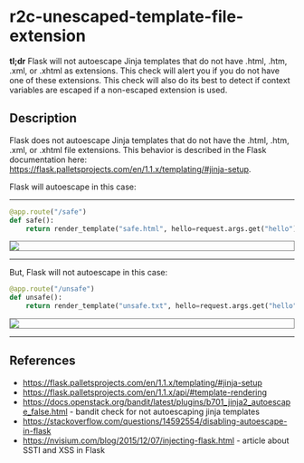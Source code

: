 # r2c-unescaped-template-file-extension

**tl;dr**  Flask will not autoescape Jinja templates that do not have .html, .htm, .xml, or .xhtml as extensions. This check will alert you if you do not have one of these extensions. This check will also do its best to detect if context variables are escaped if a non-escaped extension is used.

## Description

Flask does not autoescape Jinja templates that do not have the .html, .htm, .xml, or .xhtml file extensions. This behavior is described in the Flask documentation here: <https://flask.palletsprojects.com/en/1.1.x/templating/#jinja-setup>.

Flask will autoescape in this case:

--------

``` python
@app.route("/safe")
def safe():
    return render_template("safe.html", hello=request.args.get("hello"))
```


<div style="border: 1px solid grey">
    <img src="../../images/unescaped-template-file-extension-safe.png">
</div>

--------

But, Flask will not autoescape in this case:

``` python
@app.route("/unsafe")
def unsafe():
    return render_template("unsafe.txt", hello=request.args.get("hello"))
```

<div style="border: 1px solid grey">
    <img src="../../images/unescaped-template-file-extension-unsafe.png">
</div>

--------

## References

* https://flask.palletsprojects.com/en/1.1.x/templating/#jinja-setup
* https://flask.palletsprojects.com/en/1.1.x/api/#template-rendering
* https://docs.openstack.org/bandit/latest/plugins/b701_jinja2_autoescape_false.html - bandit check for not autoescaping jinja templates
* https://stackoverflow.com/questions/14592554/disabling-autoescape-in-flask
* https://nvisium.com/blog/2015/12/07/injecting-flask.html - article about SSTI and XSS in Flask
